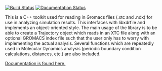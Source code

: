 [![Build Status](https://travis-ci.org/wesbarnett/libgmxcpp.svg?branch=releases)](https://travis-ci.org/wesbarnett/libgmxcpp)
[![Documentation
Status](https://readthedocs.org/projects/libgmxcpp/badge/?version=v3.2-rc0)](https://readthedocs.org/projects/libgmxcpp/?badge=v3.2-rc0)

This is a C++ toolkit used for reading in Gromacs files (.xtc and .ndx) for
use in analyzing simulation results. This interfaces with libxdrfile and
implements an object-oriented style. The main usage of the library is to be able
to create a Trajectory object which reads in an XTC file along with an optional
GROMACS index file such that the user only has to worry with implementing the
actual analysis. Several functions which are repeatedly used in Molecular
Dynamics analysis (periodic boundary condition calculations, distances, etc.)
are also included. 

[Documentation is found here.](http://libgmxcpp.readthedocs.org/)
